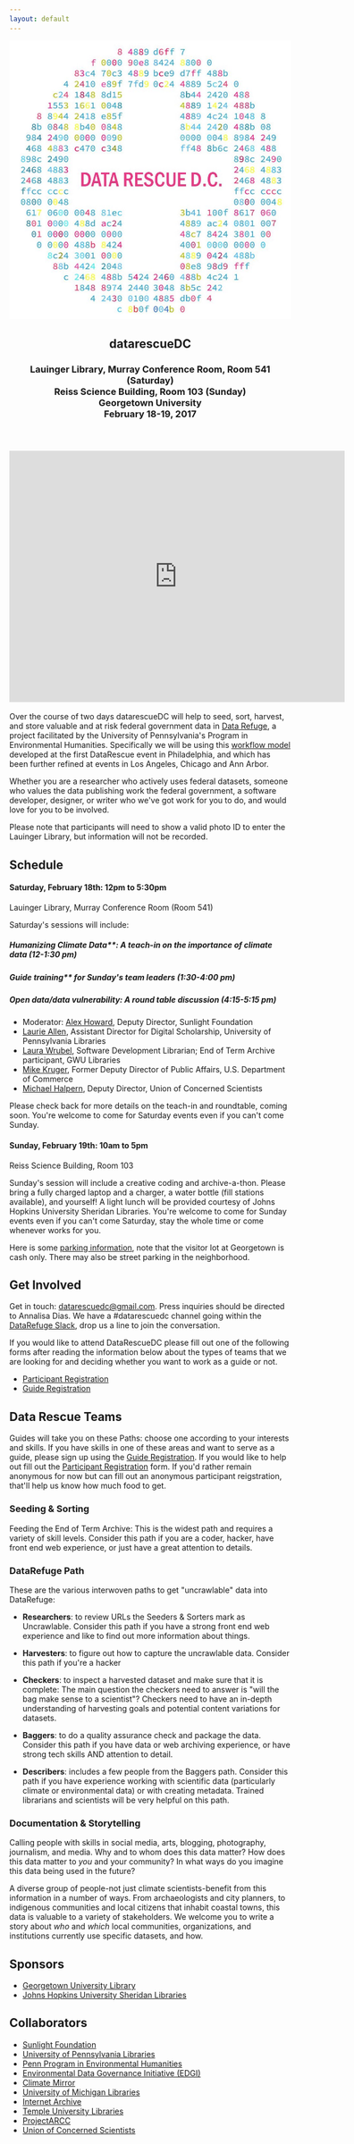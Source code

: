```yaml
---
layout: default
---
```


<header>
  <a href="https://www.datarefuge.org/" title="Data Refuge Logo"><img class="logo" src="images/logo.jpg"></a>
  <h2>datarescueDC</h2>
  <h3>Lauinger Library, Murray Conference Room, Room 541 (Saturday)<br>
    Reiss Science Building, Room 103 (Sunday)<br>
    Georgetown University<br>
    February 18-19, 2017
  </h3>
</header>

<div id="map">
<iframe src="https://www.google.com/maps/embed?pb=!1m14!1m8!1m3!1d2120.5393250981792!2d-77.07383255877144!3d38.90908820078443!3m2!1i1024!2i768!4f13.1!3m3!1m2!1s0x0%3A0x2e8cec8bb12477d4!2sReiss+Science+Building!5e0!3m2!1sen!2sus!4v1486419654988" width="600" height="450" frameborder="0" style="border:0" allowfullscreen></iframe>
</div>

Over the course of two days datarescueDC will help to seed, sort, harvest, and
store valuable and at risk federal government data in [Data Refuge], a project
facilitated by the University of Pennsylvania's Program in Environmental
Humanities. Specifically we will be using this [workflow
model](https://github.com/datarefugephilly/workflow/blob/master/README.md)
developed at the first DataRescue event in Philadelphia, and which has been
further refined at events in Los Angeles, Chicago and Ann Arbor.

Whether you are a researcher who actively uses federal datasets, someone who
values the data publishing work the federal government, a software developer,
designer, or writer who we've got work for you to do, and would love for you 
to be involved.

Please note that participants will need to show a valid photo ID to enter the Lauinger Library, but information will not be recorded. 

## Schedule

#### Saturday, February 18th: 12pm to 5:30pm
Lauinger Library, Murray Conference Room (Room 541)

Saturday's sessions will include:  

##### Humanizing Climate Data**: A teach-in on the importance of climate data (12-1:30 pm)  

##### Guide training** for Sunday's team leaders (1:30-4:00 pm)  

##### Open data/data vulnerability: A round table discussion (4:15-5:15 pm)  

* Moderator: [Alex Howard](https://sunlightfoundation.com/about/team/ahoward/), Deputy Director, Sunlight Foundation
* [Laurie Allen](http://www.laurieallen.org/), Assistant Director for Digital Scholarship, University of Pennsylvania Libraries
* [Laura Wrubel](https://library.gwu.edu/users/Wrubel), Software Development Librarian; End of Term Archive participant, GWU Libraries
* [Mike Kruger](https://www.commerce.gov/directory/mikekruger), Former Deputy Director of Public Affairs, U.S. Department of Commerce
* [Michael Halpern](http://www.ucsusa.org/bio/michael-halpern.html), Deputy Director, Union of Concerned Scientists


Please check back for more details on the teach-in and roundtable, coming soon. You're welcome to come for Saturday events even if you can't come Sunday.

#### Sunday, February 19th: 10am to 5pm
Reiss Science Building, Room 103

Sunday's session will include a creative coding and archive-a-thon. Please bring a fully charged laptop and a charger, a water bottle (fill stations available), and yourself! A light lunch will be provided courtesy of Johns Hopkins University Sheridan Libraries. You're welcome to come for Sunday events even if you can't come Saturday, stay the whole time or come whenever works for you.

Here is some [parking information], note that the visitor lot at Georgetown is cash only. There may also be street parking in the neighborhood.

## Get Involved

Get in touch: [datarescuedc@gmail.com](mailto:datarescuedc@gmail.com ). Press
inquiries should be directed to Annalisa Dias. We have a #datarescuedc channel
going within the [DataRefuge Slack], drop us a line to join the conversation. 

If you would like to attend DataRescueDC please fill out one of the following forms
after reading the information below about the types of teams that we are looking
for and deciding whether you want to work as a guide or not.

* [Participant Registration]
* [Guide Registration]

## Data Rescue Teams

Guides will take you on these Paths: choose one according to your interests and
skills. If you have skills in one of these areas and want to serve as a guide,
please sign up using the [Guide Registration]. If you would like to help out
fill out the [Participant Registration] form. If you'd rather remain anonymous
for now but can fill out an anonymous participant reigstration, that'll help us know how much food to get.

### Seeding & Sorting

Feeding the End of Term Archive: This is the widest path and requires a variety of skill levels. Consider this path if you are a coder, hacker, have front end web experience, or just have a great attention to details.

### DataRefuge Path

These are the various interwoven paths to get "uncrawlable" data into
DataRefuge:

- **Researchers**: to review URLs the Seeders & Sorters mark as Uncrawlable.
Consider this path if you have a strong front end web experience and like to
find out more information about things.

- **Harvesters**: to figure out how to capture the uncrawlable data. Consider
this path if you're a hacker

- **Checkers**: to inspect a harvested dataset and make sure that it is
complete: The main question the checkers need to answer is "will the bag make
sense to a scientist"? Checkers need to have an in-depth understanding of
harvesting goals and potential content variations for datasets.

- **Baggers**: to do a quality assurance check and package the data. Consider
this path if you have data or web archiving experience, or have strong tech
skills AND attention to detail.

- **Describers**: includes a few people from the Baggers path. Consider this
path if you have experience working with scientific data (particularly climate
or environmental data) or with creating metadata. Trained librarians and
scientists will be very helpful on this path.

### Documentation & Storytelling

Calling people with skills in social media, arts, blogging, photography, journalism, and media. Why and to whom does this data matter? How does this data matter to *you* and your community? In what ways do you imagine this data being used in the future? 

A diverse group of people-not just climate scientists-benefit from this information in a number of ways. From archaeologists and city planners, to indigenous communities and local citizens that inhabit coastal towns, this data is valuable to a variety of stakeholders. We welcome you to write a story about *who* and *which* local communities, organizations, and institutions currently use specific datasets, and how.

## Sponsors
* [Georgetown University Library](http://www.library.georgetown.edu/)
* [Johns Hopkins University Sheridan Libraries](https://www.library.jhu.edu/)

## Collaborators

* [Sunlight Foundation](https://sunlightfoundation.com/)
* [University of Pennsylvania Libraries](http://www.library.upenn.edu/)
* [Penn Program in Environmental Humanities](http://www.ppehlab.org/)
* [Environmental Data Governance Initiative (EDGI)](https://envirodatagov.org/)
* [Climate Mirror](http://climatemirror.org/)
* [University of Michigan Libraries](https://www.lib.umich.edu/)
* [Internet Archive](https://archive.org/)
* [Temple University Libraries](https://library.temple.edu/)
* [ProjectARCC](https://projectarcc.org/)
* [Union of Concerned Scientists](http://www.ucsusa.org/)

[DataRefuge Slack]: https://datarefuge.slack.com/messages/datarescuedc/ 
[Data Rescue event]: http://www.ppehlab.org/what-is-a-datarescue-event
[Data Refuge]: https://www.datarefuge.org/
[GitHub]: https://github.com/datarefuge/datarescue-dc 
[this markdown file]: https://github.com/datarefuge/datarescue-dc/blob/master/index.md
[Participant Registration]: https://docs.google.com/forms/d/e/1FAIpQLSdMPvhEbfy12L1XzzjIpSVT5Ux6bRXoFPcDa6ImT1v1W1rEnA/viewform
[Guide Registration]: https://docs.google.com/forms/d/e/1FAIpQLSdfiv-BtQTf94a-HDMl-XnTf07RBIYppJSJ_BEqAX_h5fRVHQ/viewform
[parking information]: https://transportation.georgetown.edu/Driving-and-Parking
